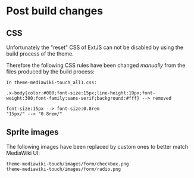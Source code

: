 # Post build changes

## CSS
Unfortunately the "reset" CSS of ExtJS can not be disabled by using the build
process of the theme.

Therefore the following CSS rules have been changed *manually* from the files
produced by the build process:

    In theme-mediawiki-touch_all1.css:

    .x-body{color:#000;font-size:15px;line-height:19px;font-weight:300;font-family:sans-serif;background:#fff} --> removed

	font-size:15px --> font-size:0.8rem
	"15px/" --> "0.8rem/"

## Sprite images
The following images have been replaced by custom ones to better match
MediaWiki UI:

    theme-mediawiki-touch/images/form/checkbox.png
    theme-mediawiki-touch/images/form/radio.png